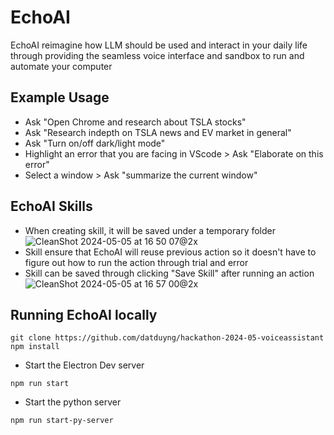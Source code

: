 # EchoAI

EchoAI reimagine how LLM should be used and interact in your daily life through providing the seamless voice interface and sandbox to run and automate your computer
## Example Usage
- Ask "Open Chrome and research about TSLA stocks"
- Ask "Research indepth on TSLA news and EV market in general"
- Ask "Turn on/off dark/light mode"
- Highlight an error that you are facing in VScode > Ask "Elaborate on this error"
- Select a window > Ask "summarize the current window"

## EchoAI Skills
- When creating skill, it will be saved under a temporary folder
![CleanShot 2024-05-05 at 16 50 07@2x](https://github.com/datduyng/hackathon-2024-05-voiceassistant/assets/35666615/8c69b1d2-bc63-475e-b9ca-819cbf3a9e98)
- Skill ensure that EchoAI will reuse previous action so it doesn't have to figure out how to run the action through trial and error
- Skill can be saved through clicking "Save Skill" after running an action
![CleanShot 2024-05-05 at 16 57 00@2x](https://github.com/datduyng/hackathon-2024-05-voiceassistant/assets/35666615/916c6abc-dd42-4fb1-ac23-ab2a0e4ce93d)

## Running EchoAI locally
```
git clone https://github.com/datduyng/hackathon-2024-05-voiceassistant
npm install
```


- Start the Electron Dev server
```
npm run start
```

- Start the python server
```
npm run start-py-server
```
